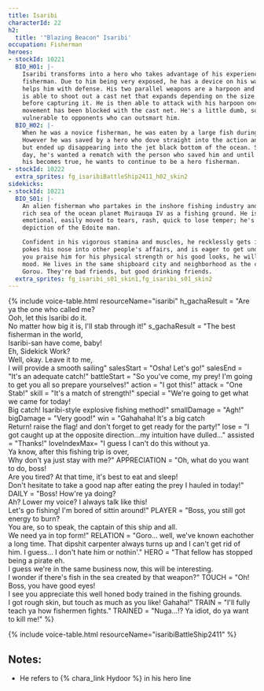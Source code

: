 ```yaml
---
title: Isaribi
characterId: 22
h2:
  title: '"Blazing Beacon" Isaribi'
occupation: Fisherman
heroes:
- stockId: 10221
  BIO_H01: |-
    Isaribi transforms into a hero who takes advantage of his experience as a
    fisherman. Due to him being very exposed, he has a device on his waist which
    helps him with defense. His two parallel weapons are a harpoon and a glove. He
    is able to shoot out a cast net that expands depending on the size of its target
    before capturing it. He is then able to attack with his harpoon once the enemy's
    movement has been blocked with the cast net. He's a little dumb, so he is very
    vulnerable to opponents who can outsmart him.
  BIO_H02: |-
    When he was a novice fisherman, he was eaten by a large fish during a storm.
    However he was saved by a hero who dove straight into the action and saved him,
    but ended up disappearing into the jet black bottom of the ocean. Since that
    day, he's wanted a rematch with the person who saved him and until that dream of
    his becomes true, he wants to continue to be a hero fisherman.
- stockId: 10222
  extra_sprites: fg_isaribiBattleShip2411_h02_skin2
sidekicks:
- stockId: 10221
  BIO_S01: |-
    An alien fisherman who partakes in the inshore fishing industry and uses the
    rich sea of the ocean planet Muirauqa IV as a fishing ground. He is awfully
    emotional, easily moved to tears, rash, quick to lose temper; he's the true
    depiction of the Edoite man.

    Confident in his vigorous stamina and muscles, he recklessly gets into fights,
    pokes his nose into other people's affairs, and is eager to get undressed. If
    you praise him for his physical strength or his good looks, he will be in a good
    mood. He lives in the same shipboard city and neighborhood as the carpenter
    Gorou. They're bad friends, but good drinking friends.
  extra_sprites: fg_isaribi_s01_skin1,fg_isaribi_s01_skin2
---
```


{% include voice-table.html resourceName="isaribi"
h_gachaResult = "Are ya the one who called me?<br>Ooh, let this Isaribi do it.<br>No matter how big it is, I'll stab through it!"
s_gachaResult = "The best fisherman in the world,<br>Isaribi-san have come, baby!<br>Eh, Sidekick Work?<br>Well, okay. Leave it to me,<br>I will provide a smooth sailing"
salesStart = "Osha! Let's go!"
salesEnd = "It's an adequate catch!"
battleStart = "So you've come, my prey! I'm going to get you all so prepare yourselves!"
action = "I got this!"
attack = "One Stab!"
skill = "It's a match of strength!"
special = "We're going to get what we came for today!<br>Big catch! Isaribi-style explosive fishing method!"
smallDamage = "Agh!"
bigDamage = "Very good!"
win = "Gahahaha! It's a big catch<br>Return! raise the flag! and don't forget to get ready for the party!"
lose = "I got caught up at the opposite direction...my intuition have dulled..."
assisted = "Thanks!"
loveIndexMax= "I guess I can't do this without ya.<br>Ya know, after this fishing trip is over,<br>Why don't ya just stay with me?"
APPRECIATION = "Oh, what do you want to do, boss!<br>Are you tired?  At that time, it's best to eat and sleep!<br>Don't hesitate to take a good nap after eating  the prey I hauled in today!"
DAILY = "Boss!  How're ya doing? <br>Ah?  Lower my voice?  I always talk like this!<br>Let's go fishing!  I'm bored of sittin around!"
PLAYER = "Boss, you still got energy to burn?<br>You are, so to speak, the captain of this ship and all.<br>We need ya in top form!"
RELATION = "Goro... well, we've known eachother a long time. That dipshit carpenter always turns up and I can't get rid of him. I guess... I don't hate him or nothin'."
HERO = "That fellow has stopped being a pirate eh.<br>I guess we're in the same business now, this will be interesting.<br>I wonder if there's fish in the sea created by that weapon?"
TOUCH = "Oh!  Boss, you have good eyes!<br>I see you  appreciate this well honed body trained in the fishing grounds.<br>I got rough skin, but touch as much as you like!  Gahaha!"
TRAIN = "I'll fully teach ya how fishermen fights."
TRAINED = "Nuga…!? Ya idiot, do ya want to kill me!"
%}

{% include voice-table.html resourceName="isaribiBattleShip2411"
%}

## Notes:
- He refers to {% chara_link Hydoor %} in his hero line
